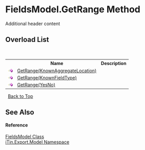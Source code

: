 # FieldsModel.GetRange Method 
Additional header content 


## Overload List
&nbsp;<table><tr><th></th><th>Name</th><th>Description</th></tr><tr><td>![Public method](media/pubmethod.gif "Public method")</td><td><a href="42b28e0d-d9f2-df3e-f26d-0848934a9304">GetRange(KnownAggregateLocation)</a></td><td /></tr><tr><td>![Public method](media/pubmethod.gif "Public method")</td><td><a href="83dd9bb0-50bd-5e8a-2a93-ab53e0059689">GetRange(KnownFieldType)</a></td><td /></tr><tr><td>![Public method](media/pubmethod.gif "Public method")</td><td><a href="24fdf449-4566-0456-7115-9934d9465a05">GetRange(YesNo)</a></td><td /></tr></table>&nbsp;
<a href="#fieldsmodel.getrange-method">Back to Top</a>

## See Also


#### Reference
<a href="67f244a8-b0dc-ea30-9ef6-fe4c85935202">FieldsModel Class</a><br /><a href="ef57ffcc-e95e-b212-5a46-9aa6f5a3511f">iTin.Export.Model Namespace</a><br />